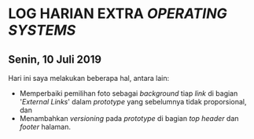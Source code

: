 # LOG HARIAN EXTRA *OPERATING SYSTEMS*
## Senin, 10 Juli 2019

Hari ini saya melakukan beberapa hal, antara lain:
- Memperbaiki pemilihan foto sebagai *background* tiap *link* di bagian '*External Links*' dalam *prototype* yang sebelumnya tidak proporsional, dan
- Menambahkan *versioning* pada *prototype* di bagian *top header* dan *footer* halaman.